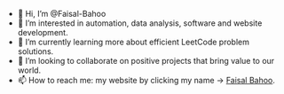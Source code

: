 - 👋 Hi, I’m @Faisal-Bahoo
- 👀 I’m interested in automation, data analysis, software and website development. 
- 🌱 I’m currently learning more about efficient LeetCode problem solutions. 
- 💞️ I’m looking to collaborate on positive projects that bring value to our world. 
- 📫 How to reach me: my website by clicking my name -> <a href='HTTPS://www.FaisalBahoo.com'>Faisal Bahoo</a>.

<!---
Faisal-Bahoo/Faisal-Bahoo is a ✨ special ✨ repository because its `README.md` (this file) appears on your GitHub profile.
You can click the Preview link to take a look at your changes.
--->
